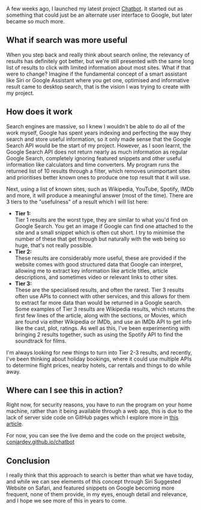 <!-- 
# title: How I made a smart assistant by harnessing the power of Google Search
# description: I look at the fundamental concept of search engines and explore opportunities to improve them.
# seo-description: Connor Jarrett looks at the fundamental concept of search and explores possibilities of what it would be like if they changed.
# categories: My projects
# keywords: chatbot, ai, chatgpt, artificial inteligence, ai search, ai chatbot, google search
# image: chatbot.png
# date: 2023-5-8
-->

A few weeks ago, I launched my latest project [Chatbot](https://conjardev.github.io/chatbot). It started out as something that could just be an alternate user interface to Google, but later became so much more.

## What if search was more useful
When you step back and really think about search online, the relevancy of results has definitely got better, but we're still presented with the same long list of results to click with limited information about most sites. What if that were to change? Imagine if the fundamental concept of a smart assistant like Siri or Google Assistant where you get one, optimised and informative result came to desktop search, that is the vision I was trying to create with my project.

## How does it work
Search engines are massive, so I knew I wouldn't be able to do all of the work myself, Google has spent years indexing and perfecting the way they search and store useful information, so it only made sense that the Google Search API would be the start of my project. However, as I soon learnt, the Google Search API does not return nearly as much information as regular Google Search, completely ignoring featured snippets and other useful information like calculators and time converters. My program runs the returned list of 10 results through a filter, which removes unimportant sites and prioritises better known ones to produce one top result that it will use.

Next, using a list of known sites, such as Wikipedia, YouTube, Spotify, IMDb and more, it will produce a meaningful answer (most of the time). There are 3 tiers to the "usefulness" of a result which I will list here:
- **Tier 1:**<br>
  Tier 1 results are the worst type, they are similar to what you'd find on Google Search. You get an image if Google can find one attached to the site and a small snippet which is often cut short. I try to minimise the number of these that get through but naturally with the web being so huge, that's not really possible.
- **Tier 2:**<br>
  These results are considerably more useful, these are provided if the website comes with good structured data that Google can interpret, allowing me to extract key information like article titles, article descriptions, and sometimes video or relevant links to other sites.
- **Tier 3:**<br>
  These are the specialised results, and often the rarest. Tier 3 results often use APIs to connect with other services, and this allows for them to extract far more data than would be returned in a Google search. Some examples of Tier 3 results are Wikipedia results, which returns the first few lines of the article, along with the sections, or Movies, which are found via either Wikipedia or IMDb, and use an IMDb API to get info like the cast, plot, ratings. As well as this, I've been experimenting with bringing 2 results together, such as using the Spotify API to find the soundtrack for films.

I'm always looking for new things to turn into Tier 2-3 results, and recently, I've been thinking about holiday bookings, where it could use multiple APIs to determine flight prices, nearby hotels, car rentals and things to do while away.

## Where can I see this in action?
Right now, for security reasons, you have to run the program on your home machine, rather than it being available through a web app, this is due to the lack of server side code on GitHub pages which I explore more in [this article](https://labnotebook.connorjarrett.com/post/building-a-blog-with-github-pages-and-nodejs-despite-the-challenges).

For now, you can see the live demo and the code on the project website, [conjardev.github.io/chatbot](https://conjardev.github.io/chatbot)

## Conclusion
I really think that this approach to search is better than what we have today, and while we can see elements of this concept through Siri Suggested Website on Safari, and featured snippets on Google becoming more frequent, none of them provide, in my eyes, enough detail and relevance, and I hope we see more of this in years to come.
